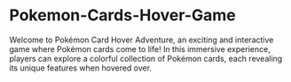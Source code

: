 # Pokemon-Cards-Hover-Game
Welcome to Pokémon Card Hover Adventure, an exciting and interactive game where Pokémon cards come to life! In this immersive experience, players can explore a colorful collection of Pokémon cards, each revealing its unique features when hovered over.
